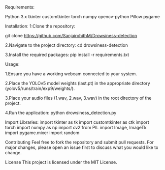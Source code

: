 Requirements:

Python 3.x
tkinter
customtkinter
torch
numpy
opencv-python
Pillow
pygame

Installation:
1:Clone the repository:

git clone https://github.com/SanjairohithM/Drowsiness-detection

2.Navigate to the project directory:
cd drowsiness-detection

3.Install the required packages:
pip install -r requirements.txt

Usage:

1.Ensure you have a working webcam connected to your system.

2.Place the YOLOv5 model weights (last.pt) in the appropriate directory (yolov5/runs/train/exp9/weights/).

3.Place your audio files (1.wav, 2.wav, 3.wav) in the root directory of the project.

4.Run the application:
python drowsiness_detection.py

Import Libraries:
import tkinter as tk
import customtkinter as ctk
import torch
import numpy as np
import cv2
from PIL import Image, ImageTk
import pygame.mixer
import random

Contributing
Feel free to fork the repository and submit pull requests. For major changes, please open an issue first to discuss what you would like to change.




License
This project is licensed under the MIT License.
